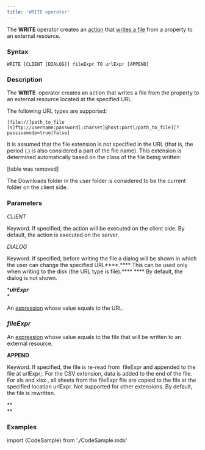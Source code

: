 ```yaml
---
title: 'WRITE operator'
---
```


The **WRITE** operator creates an [action](Actions.md) that [writes a file](Write_file_WRITE.md) from a property to an external resource. 

### Syntax

    WRITE [CLIENT [DIALOG]] fileExpr TO urlExpr [APPEND]

### Description

The **WRITE**  operator creates an action that writes a file from the property to an external resource located at the specified URL.

The following URL types are supported:

    [file://]path_to_file
    [s]ftp://username:password[;charset]@host:port[/path_to_file][?passivemode=true|false]

It is assumed that the file extension is not specified in the URL (that is, the period (.) is also considered a part of the file name). This extension is determined automatically based on the class of the file being written:

[table was removed]

The Downloads folder in the user folder is considered to be the current folder on the client side.

### Parameters

*CLIENT*

Keyword. If specified, the action will be executed on the client side. By default, the action is executed on the server.

*DIALOG*

Keyword. If specified, before writing the file a dialog will be shown in which the user can change the specified URL****.**** This can be used only when writing to the disk (the URL type is file).**** **** By default, the dialog is not shown. 

****ulrExpr***  
*

An [expression](Expression.md) whose value equals to the URL.

### *fileExpr*

An [expression](Expression.md) whose value equals to the file that will be written to an external resource. 

**APPEND**

Keyword. If specified, the file is re-read from  fileExpr and appended to the file at urlExpr;. For the CSV extension, data is added to the end of the file. For xls and xlsx , all sheets from the fileExpr file are copied to the file at the specified location urlExpr. Not supported for other extensions. By default, the file is rewritten.

**  
**

### **Examples**


import {CodeSample} from './CodeSample.mdx'

<CodeSample url="https://documentation.lsfusion.org/sample?file=ActionSample&block=write"/>

